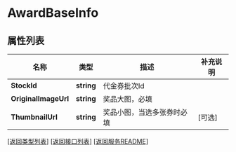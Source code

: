 # AwardBaseInfo

## 属性列表

名称 | 类型 | 描述 | 补充说明
------------ | ------------- | ------------- | -------------
**StockId** | **string** | 代金券批次Id | 
**OriginalImageUrl** | **string** | 奖品大图，必填 | 
**ThumbnailUrl** | **string** | 奖品小图，当选多张券时必填 | [可选] 

[\[返回类型列表\]](README.md#类型列表)
[\[返回接口列表\]](README.md#接口列表)
[\[返回服务README\]](README.md)


